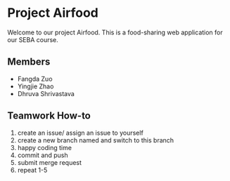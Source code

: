 # Project Airfood
Welcome to our project Airfood. This is a food-sharing web application for our SEBA course.
## Members
- Fangda Zuo
- Yingjie Zhao
- Dhruva Shrivastava

## Teamwork How-to
1. create an issue/ assign an issue to yourself
2. create a new branch named <issue id> and switch to this branch
3. happy coding time
4. commit and push
5. submit merge request
6. repeat 1-5